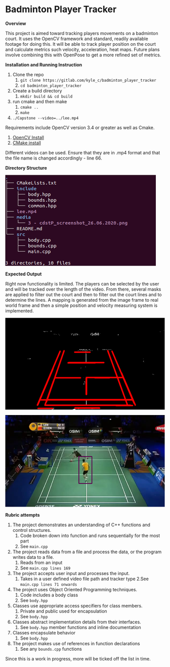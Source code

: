 # Badminton Player Tracker

**Overview**

This project is aimed toward tracking players movements on a badminton court. It uses the OpenCV framework and standard, readily available footage for doing this. It will be able to track player position on the court and calculate metrics such velocity, acceleration, heat maps. Future plans involve combining this with OpenPose to get a more refined set of metrics.

**Installation and Running Instruction**

1. Clone the repo
   1. `git clone https://gitlab.com/kyle_c/badminton_player_tracker`
   2. `cd badminton_player_tracker`
2. Create a build directory
   1. `mkdir build && cd build`
3. run cmake and then make
   1. `cmake ..`
   2. `make`
4. `./Capstone --video=../lee.mp4`

Requirements include OpenCV version 3.4 or greater as well as Cmake.

1. [OpenCV Install](https://docs.opencv.org/trunk/d7/d9f/tutorial_linux_install.html)
2. [CMake install](https://cmake.org/install/)

Different videos can be used. Ensure that they are in .mp4 format and that the file name is changed accordingly - line 66.

**Directory Structure**

![Directory](/media/tree.png)

**Expected Output**

Right now functionality is limited. The players can be selected by the user and will be tracked over the length of the video. From there, several masks are applied to filter out the court and then to filter out the court lines and to determine the lines. A mapping is generated from the image frame to real world frame and then a simple position and velocity measuring system is implemented.

![Court](/media/court.png)

![Tracking](/media/tracker.png)

**Rubric attempts**

1. The project demonstrates an understanding of C++ functions and control structures.
   1. Code broken down into function and runs sequentially for the most part
   2. See `main.cpp`
2. The project reads data from a file and process the data, or the program writes data to a file.
   1. Reads from an input
   2. See `main.cpp lines 169`
3. The project accepts user input and processes the input.
   1. Takes in a user defined video file path and tracker type
      2.See `main.cpp lines 71 onwards`
4. The project uses Object Oriented Programming techniques.
   1. Code includes a body class
   2. See `body.hpp`
5. Classes use appropriate access specifiers for class members.
   1. Private and public used for encapsulation
   2. See `body.hpp`
6. Classes abstract implementation details from their interfaces.
   1. See `body.hpp` member functions and inline documentation
7. Classes encapsulate behavior
   1. See `body.hpp`
8. The project makes use of references in function declarations
   1. See any `bounds.cpp` functions

Since this is a work in progress, more will be ticked off the list in time.
